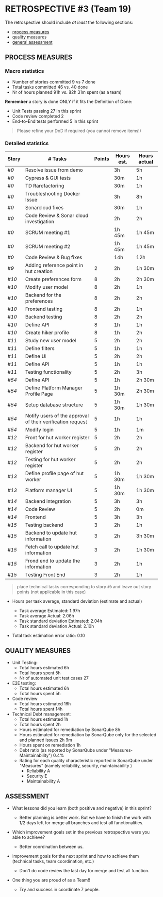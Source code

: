 RETROSPECTIVE #3 (Team 19)
=====================================

The retrospective should include _at least_ the following
sections:

- [process measures](#process-measures)
- [quality measures](#quality-measures)
- [general assessment](#assessment)

## PROCESS MEASURES 

### Macro statistics

- Number of stories committed 9 vs 7 done 
- Total tasks committed 46 vs. 40 done 
- Nr of hours planned 91h vs. 82h 31m spent (as a team)

**Remember** a story is done ONLY if it fits the Definition of Done:
 
- Unit Tests passing 27 in this sprint
- Code review completed 2
- End-to-End tests performed 5 in this sprint

> Please refine your DoD if required (you cannot remove items!) 

### Detailed statistics

| Story  | # Tasks | Points | Hours est. | Hours actual |
|--------|---------|--------|------------|--------------|
| _#0_   | Resolve issue from demo       |       |  3h          |     5h         |
| _#0_   | Cypress & GUI tests  |       | 30m           |        1h       |
| _#0_   | TD Rarefactoring                 |       | 30m           |     1h         |
| _#0_   | Troubleshooting Docker Issue         |       |  3h          |      8h        |
| _#0_   | Sonarcloud fixes                      |       |    30m       |        1h      |
| _#0_   | Code Review & Sonar cloud investigation            |       |     2h       |         2h     |
| _#0_   | SCRUM meeting #1                    |       |     1h 45m    |      1h 45m        |
| _#0_   | SCRUM meeting #2                       |       |    1h 45m        |    1h 45m          |
| _#0_   | Code Review & Bug fixes                    |       |     14h       |      12h        |
| _#9_   | Adding reference point in hut creation  |   2    |    2h        |       1h 30m   |
| _#10_  | Create preferences form                |   8    |      2h       |     2h 30m         |
| _#10_  | Modify user model        |   8    |      2h       |     1h         |
| _#10_  | Backend for the preferences                |   8    |      2h      |     2h         |
| _#10_  | Frontend testing                |   8    |      2h      |     1h         |
| _#10_  | Backend testing              |   8    |      2h      |     2h         |
| _#10_  | Define API               |   8    |      1h      |     1h         |
| _#10_  | Create hiker profile                |   8    |      1h      |     2h         |
| _#11_  | Study new user model                |   5    |      2h      |     2h         |
| _#11_  | Define filters                |   5    |      1h      |     1h         |
| _#11_  | Define UI               |   5    |      2h      |     2h         |
| _#11_  | Define API                |   5    |      1h      |     1h         |
| _#11_  | Testing functionality                |   5    |      2h      |     3h         |
| _#54_  | Define API               |   5    |      1h      |     2h 30m         |
| _#54_  | Define Platform Manager Profile Page               |   5    |      1h 30m      |     2h 30m         |
| _#54_  | Setup database structure               |   5    |      1h 30m      |     1h 30m         |
| _#54_  | Notify users of the approval of their verification request               |   5    |      1h      |     1h         |
| _#54_  | Modify login               |   5    |      1h      |     1m         |
| _#12_  | Front for hut worker register               |   5    |      2h      |     2h         |
| _#12_  | Backend for hut worker register               |   5    |      2h      |     2h         |
| _#12_  | Testing for hut worker register               |   5    |      2h      |     2h         |
| _#13_  | Define profile page of hut worker               |   5    |      1h 30m      |     1h 30m         |
| _#13_  | Platform manager UI               |   5    |      1h 30m      |     1h 30m         |
| _#14_  | Backend integration               |   5    |      3h      |     3h         |
| _#14_  | Code Review               |   5    |      2h      |     0m        |
| _#14_  | Frontend               |   5    |      3h      |     3h         |
| _#15_  | Testing backend               |   3    |      2h      |     1h         |
| _#15_  | Backend to update hut information               |   3    |      2h      |     3h 30m         |
| _#15_  | Fetch call to update hut information               |   3    |      2h      |     1h 30m         |
| _#15_  | Frond end to update the information               |   3    |      2h      |     1h         |
| _#15_  | Testing Front End               |   3    |      2h      |     1h         |

   

> place technical tasks corresponding to story `#0` and leave out story points (not applicable in this case)

- Hours per task average, standard deviation (estimate and actual)
  - Task average Estimated: 1.97h
  - Task average Actual: 2.06h
  - Task standard deviation Estimated: 2.04h
  - Task standard deviation Actual: 2.10h

- Total task estimation error ratio: 0.10

  
## QUALITY MEASURES 

- Unit Testing:
  - Total hours estimated 6h
  - Total hours spent 5h
  - Nr of automated unit test cases 27 
- E2E testing:
  - Total hours estimated 6h
  - Total hours spent 5h
- Code review 
  - Total hours estimated 16h
  - Total hours spent 14h
- Technical Debt management:
  - Total hours estimated 1h
  - Total hours spent 2h
  - Hours estimated for remediation by SonarQube 8h
  - Hours estimated for remediation by SonarQube only for the selected and planned issues 2h 9m
  - Hours spent on remediation 1h
  - Debt ratio (as reported by SonarQube under "Measures-Maintainability") 0.4%
  - Rating for each quality characteristic reported in SonarQube under "Measures" (namely reliability, security, maintainability )
    - Reliability A
    - Security E
    - Maintainability A


## ASSESSMENT


- What lessons did you learn (both positive and negative) in this sprint?
  - Better planning is better work. But we have to finish the work with 1/2 days left for merge all branches and test all functionalities.

- Which improvement goals set in the previous retrospective were you able to achieve? 
  - Better coordination between us.

- Improvement goals for the next sprint and how to achieve them (technical tasks, team coordination, etc.)
  - Don't do code review the last day for merge and test all function.

- One thing you are proud of as a Team!!
  - Try and success in coordinate 7 people.
